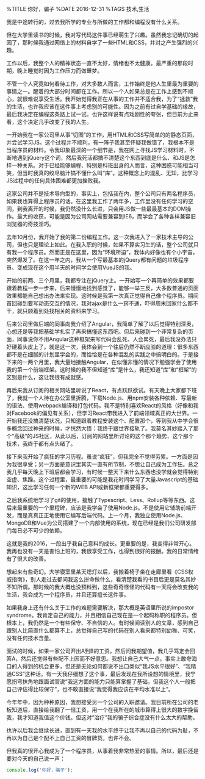 %TITLE 你好，骗子
%DATE 2016-12-31
%TAGS 技术,生活

我是中途转行的，过去我所学的专业与所做的工作都和编程没有什么关系。

但在大学里读书的时候，我对写代码这件事已经萌生了兴趣。虽然我忘记确切的起因了，那时候我通过网络上的材料自学了一些HTML和CSS，并对之产生强烈的兴趣。

工作以后，我整个人的精神状态一直不太好，情绪也不太健康。最严重的那段时期，晚上睡觉时因为工作压力而做噩梦。

不管一个人究竟如何看待工作，对大多数人而言，工作始终是他人生里最为重要的事情之一。醒着的大部分时间都在工作。所以一个人如果总是在工作上感到不顺心，就很难说享受生活。我开始觉得我正在从事的工作并不适合我，为了“拯救”我的生活，也许我应该在这件事上考虑别的可能性。因为之前有过自学基础的缘故，最后我决定在编程这条路上试一试。也许这样说有点戏剧性的夸张，但目前为止来看，这个决定几乎改变了我的人生。

一开始我在一家公司里从事“切图”的工作，用HTML和CSS写简单的的静态页面，并尝试学习JS。这个过程并不顺利，有一阵子我甚至怀疑我做错了，我根本不是当程序员的材料。令我印象最深的一个细节是，我在网上寻找JS学习材料时，不断地遇到jQuery这个词，然后我死活都搞不清楚这个东西到底是什么、和JS是怎样一种关系。对于已经能够编程、特别是科班出身的人而言，这种困惑可能相当可笑，但当时我真的绞尽脑汁搞不懂什么叫“库”。这种概念上的混乱、无知，比学习JS过程中的任何具体困难都更加挫败我。

这家公司并不是技术导向型的，事实上，包括我在内，整个公司只有两名程序员，如果我也算得上程序员的话。在这里我工作了两年多，工作里没有任何学习的空间，到我离开的时候，我仍然没什么长进，只会用JS做一些最最基本的DOM操作。最大的收获，可能是因为公司网站需要兼容到IE6，而学会了各种各样兼容旧浏览器的奇技淫巧。

去年10月份，我开始了我的第二份编程工作。这一次我进入了一家技术主导的公司，但也只是理论上如此。在我入职的时候，如果不算实习生的话，整个公司就只有我一个程序员。然而正是在这里，因为“环境所迫”，我体内好像也有个小宇宙，突然爆发了。在这一年之内，我从一个写最基本的jQuery都有问题的垃圾程序员、变成现在这个用半天的时间学会使用VueJS的我。

开始的前两、三个月里，我都专注在jQuery上。一开始写一个再简单的效果都要跟着教程一步一步来，后来慢慢地找到感觉了，能够一举三反，大多数普通的页面效果都能自己想出办法来实现。这时候是我第一次真正觉得自己像个程序员。期间首回碰到要写动态交互的情况，我对ajax是什么一窍不通，吓得周末回家什么都不干，就只顾着到处找相关的资料来学习。

后来公司里做后端的同事向我介绍了Angular，我简单了解了以后觉得特别深奥，心想还是等我把基础学扎实了再来搞懂这东西吧。但后来碰到一个非常复杂的页面，同事说你不用Angular这种框架来写代码会乱死、人会累死，最后我没办法只好硬着头皮上了。就是这一次，我体会到一个往后仍然不断应验的道理：很多东西都不是在细腻的计划里学会的，而恰恰是在各种混乱的实践之中搞明白的。于是接下来的一两个月里，我大量地接触Angular，在似懂非懂的情况下勉强学会了使用我的第一个前端框架。这时候的我不但知道“库”是什么，我还知道“库”和“框架”的区别是什么，这让我很有成就感。

再后来我从订阅的相关网站里听说了React，有点跃跃欲试。有天晚上大家都下班了，我就一个人待在办公室里折腾，下载Node.js、用npm安装各种依赖、写最新的语法、使用webpack编译和打包代码。我不是特别喜欢React的风格（好像和我对Facebook的偏见有关系），但学习React带我进入了前端领域真正的大世界。一开始我还没搞清楚状况，只知道跟着教程安装这个、配置那个，等到我从中学会很多概念回过神来的时候，才恍然大悟：我终于跟世界接轨了。我莫名其妙踏入了那个“高级”的JS社区，从此以后，订阅的网站里所讨论的这个那个趋势、这个那个技术，我终于都有点头绪了。

接下来我开始了疯狂的学习历程。虽说“疯狂”，但我完全不觉得劳累。一方面是因为我很享受；另一方面是意识里其实一直有所节制，不想让自己成为工作狂。总之我几乎每天晚上下班后都会学习，有时候一整天下来什么东西也没学就会觉得特别空虚、焦躁。这个过程里，最重要的可能是我花时间学习了大量Javascript的基础知识，这比学习任何一个新的WEB API或新框架都重要得多。

之后我系统地学习了git的使用，接触了Typescript、Less、Rollup等等东西。这后来最重要的一个里程碑，应该是我学会了使用Node.js。不是使用它辅助前端开发，而是真真正正地使用它编写后端代码。上一个月，我独立使用Node.js、MongoDB和Vue为公司搭建了一个内部使用的系统，现在已经是我们公司研发部门每日必不可少的依赖。

这就是我的2016，一段出乎我自己意料的成长。更重要的是，我变得非常开心。我再也没有一天是害怕上班的，我很享受工作，也得到很好的报酬。我的日常情绪有了很大的改善。

想起来有些奇幻。大学寝室里某天熄灯以后，我搬着椅子坐在走廊里看《CSS权威指南》，别人走过去都问我这么拼命做什么，看清楚我看的书目后更是莫名其妙不知所谓。那时候的我大概也没预料到，这些奇奇怪怪的代码有一天将会改变我的生活，我会成为一个程序员，并且还算擅长这件事。

如果我身上还有什么关于工作的难题需要解决，那大概是英语里所说的impostor syndrome。我肯定自己的能力，并且相信自己现在是一个起码称职的程序员。但根本上，我仍然是一个有些保守、不自信的人。有时候阅读别人的文章，感到自己跟别人比简直什么都算不上，总觉得自己写的代码在别人看来都特别幼稚、可笑，没有任何技术含量。

面试的时候，如果一家公司开出A到B的工资，然后问我期望值，我几乎笃定会回答A，然后还觉得有些配不上因而不好意思。我想让自己大气一点，事实上敢夸海口的人得到的机会更多，但还是无论如何都说不出口类似“我JS水平很好”、“我精通CSS”这种话。有一天我仔细想了这个事，最后发现在我所设想的情境里，我宁愿拐弯抹角地跟面试官说“我这方面的能力只能算掌握了基础，但我这个人一般把自己评估得比较保守”，也不敢直接说“我觉得我应该在平均水准以上”。

今年年中，因为种种原因，我想接受另一个公司的入职邀请。我目前所在公司的老板知道后，直接给我翻了一倍工资，用一个在我所在的城市算得上很大的数字挽留我，我才知道我值这个价钱。但这对“治疗”我的骗子综合症没有什么太大的帮助。

也许以后我会继续长进，直到有一天我的水平终于让我不再以自己的代码为耻，不再以为自己是个配不上自己工资的冒牌货。也许不会。

但我真的很开心我成为了一个程序员，从事着我非常热爱的事情。所以，最后还是要对今天的自己说一声：

```javascript
console.log('你好，骗子');
```